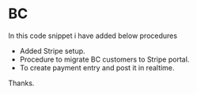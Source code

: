 # BC
In this code snippet i have added below procedures
- Added Stripe setup.
- Procedure to migrate BC customers to Stripe portal.
- To create payment entry and post it in realtime.

Thanks.
